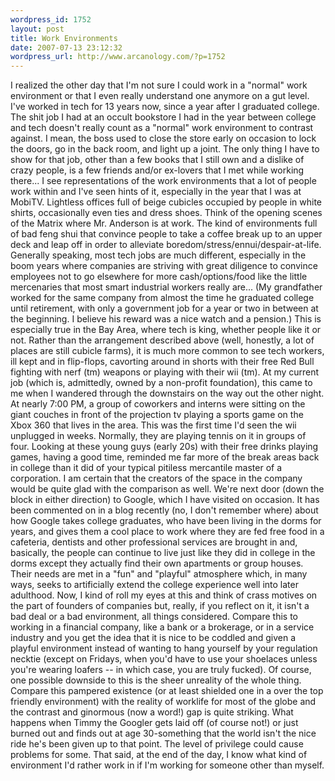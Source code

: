 ```yaml
--- 
wordpress_id: 1752
layout: post
title: Work Environments
date: 2007-07-13 23:12:32
wordpress_url: http://www.arcanology.com/?p=1752
---
```

I realized the other day that I'm not sure I could work in a "normal" work environment or that I even really understand one anymore on a gut level. I've worked in tech for 13 years now, since a year after I graduated college. The shit job I had at an occult bookstore I had in the year between college and tech doesn't really count as a "normal" work environment to contrast against. I mean, the boss used to close the store early on occasion to lock the doors, go in the back room, and light up a joint. The only thing I have to show for that job, other than a few books that I still own and a dislike of crazy people, is a few friends and/or ex-lovers that I met while working there... I see representations of the work environments that a lot of people work within and I've seen hints of it, especially in the year that I was at MobiTV. Lightless offices full of beige cubicles occupied by people in white shirts, occasionally even ties and dress shoes. Think of the opening scenes of the Matrix where Mr. Anderson is at work. The kind of environments full of bad feng shui that convince people to take a coffee break up to an upper deck and leap off in order to alleviate boredom/stress/ennui/despair-at-life. Generally speaking, most tech jobs are much different, especially in the boom years where companies are striving with great diligence to convince employees not to go elsewhere for more cash/options/food like the little mercenaries that most smart industrial workers really are... (My grandfather worked for the same company from almost the time he graduated college until retirement, with only a government job for a year or two in between at the beginning. I believe his reward was a nice watch and a pension.) This is especially true in the Bay Area, where tech is king, whether people like it or not. Rather than the arrangement described above (well, honestly, a lot of places are still cubicle farms), it is much more common to see tech workers, ill kept and in flip-flops, cavorting around in shorts with their free Red Bull fighting with nerf (tm) weapons or playing with their wii (tm). At my current job (which is, admittedly, owned by a non-profit foundation), this came to me when I wandered through the downstairs on the way out the other night. At nearly 7:00 PM, a group of coworkers and interns were sitting on the giant couches in front of the projection tv playing a sports game on the Xbox 360 that lives in the area. This was the first time I'd seen the wii unplugged in weeks. Normally, they are playing tennis on it in groups of four. Looking at these young guys (early 20s) with their free drinks playing games, having a good time, reminded me far more of the break areas back in college than it did of your typical pitiless mercantile master of a corporation. I am certain that the creators of the space in the company would be quite glad with the comparison as well. We're next door (down the block in either direction) to Google, which I have visited on occasion. It has been commented on in a blog recently (no, I don't remember where) about how Google takes college graduates, who have been living in the dorms for years, and gives them a cool place to work where they are fed free food in a cafeteria, dentists and other professional services are brought in and, basically, the people can continue to live just like they did in college in the dorms except they actually find their own apartments or group houses. Their needs are met in a "fun" and "playful" atmosphere which, in many ways, seeks to artificially extend the college experience well into later adulthood. Now, I kind of roll my eyes at this and think of crass motives on the part of founders of companies but, really, if you reflect on it, it isn't a bad deal or a bad environment, all things considered. Compare this to working in a financial company, like a bank or a brokerage, or in a service industry and you get the idea that it is nice to be coddled and given a playful environment instead of wanting to hang yourself by your regulation necktie (except on Fridays, when you'd have to use your shoelaces unless you're wearing loafers -- in which case, you are truly fucked). Of course, one possible downside to this is the sheer unreality of the whole thing. Compare this pampered existence (or at least shielded one in a over the top friendly environment) with the reality of worklife for most of the globe and the contrast and ginormous (now a word!) gap is quite striking. What happens when Timmy the Googler gets laid off (of course not!) or just burned out and finds out at age 30-something that the world isn't the nice ride he's been given up to that point. The level of privilege could cause problems for some. That said, at the end of the day, I know what kind of environment I'd rather work in if I'm working for someone other than myself.